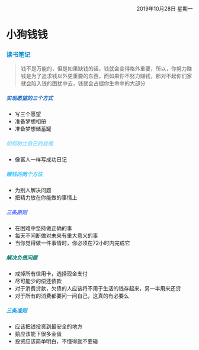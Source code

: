 <p align="right">2019年10月28日 星期一</p>

# 小狗钱钱
### <font color=#0288d1>读书笔记</font>
> 钱不是万能的，但是如果缺钱的话，钱就会变得格外重要，所以，你努力赚钱是为了追求钱以外更重要的东西，而如果你不努力赚钱，那对不起你们家就会陷入钱的困扰中去，钱就会占据你生命中的大部分

##### <font color=#1565c0>实现愿望的三个方式</font>
- 写三个愿望
- 准备梦想相册
- 准备梦想储蓄罐

##### <font color=#80d8ff>如何树立自己的自信</font>
- 像富人一样写成功日记

##### <font color=#40c4ff>赚钱的两个方法</font>
- 为别人解决问题
- 把精力放在你能做的事情上

##### <font color=#536dfe>三条原则</font>
- 在困难中坚持做正确的事
- 每天不间断做对未来有重大意义的事
- 当你觉得做一件事情时，你必须在72小时内完成它

##### <font color=#00796b>解决负债问题</font>
- 戒掉所有信用卡，选择现金支付
- 尽可能少的偿还债款
- 对于消费贷款，欠债的人应该将不用于生活的钱存起来，另一半用来还贷
- 对于所有的消费都要问一问自己，这真的有必要么

##### <font color=#039be5>三条准则</font>
- 应该把钱投资到最安全的地方
- 鹅应该能下很多金蛋
- 投资应该简单明白，不懂得就不要碰


